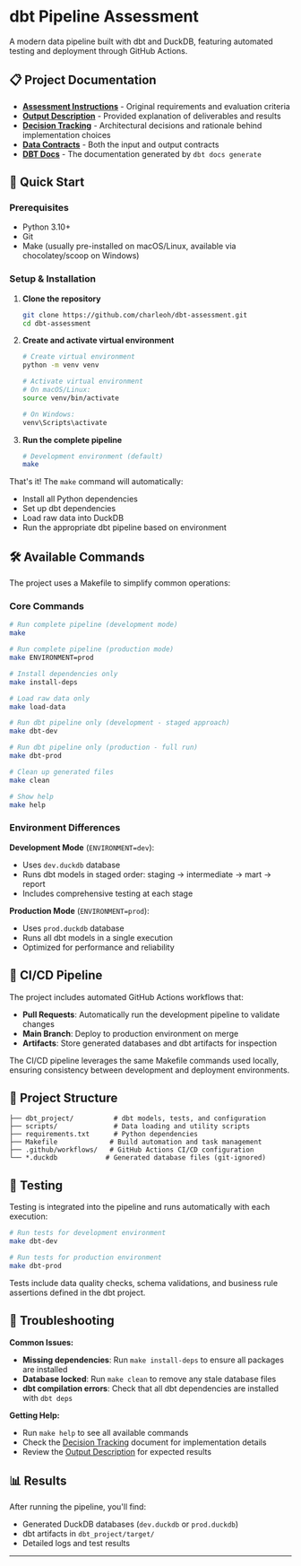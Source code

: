 # dbt Pipeline Assessment

A modern data pipeline built with dbt and DuckDB, featuring automated testing and deployment through GitHub Actions.

## 📋 Project Documentation

- **[Assessment Instructions](docs/instructions.md)** - Original requirements and evaluation criteria
- **[Output Description](docs/output-description.md)** - Provided explanation of deliverables and results
- **[Decision Tracking](docs/decisions.md)** - Architectural decisions and rationale behind implementation choices
- **[Data Contracts](data-contracts/)** - Both the input and output contracts
- **[DBT Docs](https://charleoh.github.io/dbt-assessment/#!/overview)** - The documentation generated by `dbt docs generate`

## 🚀 Quick Start

### Prerequisites

- Python 3.10+
- Git
- Make (usually pre-installed on macOS/Linux, available via chocolatey/scoop on Windows)

### Setup & Installation

1. **Clone the repository**

   ```bash
   git clone https://github.com/charleoh/dbt-assessment.git
   cd dbt-assessment
   ```

2. **Create and activate virtual environment**

   ```bash
   # Create virtual environment
   python -m venv venv

   # Activate virtual environment
   # On macOS/Linux:
   source venv/bin/activate

   # On Windows:
   venv\Scripts\activate
   ```

3. **Run the complete pipeline**

   ```bash
   # Development environment (default)
   make
   ```

That's it! The `make` command will automatically:

- Install all Python dependencies
- Set up dbt dependencies
- Load raw data into DuckDB
- Run the appropriate dbt pipeline based on environment

## 🛠️ Available Commands

The project uses a Makefile to simplify common operations:

### Core Commands

```bash
# Run complete pipeline (development mode)
make

# Run complete pipeline (production mode)
make ENVIRONMENT=prod

# Install dependencies only
make install-deps

# Load raw data only
make load-data

# Run dbt pipeline only (development - staged approach)
make dbt-dev

# Run dbt pipeline only (production - full run)
make dbt-prod

# Clean up generated files
make clean

# Show help
make help
```

### Environment Differences

**Development Mode** (`ENVIRONMENT=dev`):

- Uses `dev.duckdb` database
- Runs dbt models in staged order: staging → intermediate → mart → report
- Includes comprehensive testing at each stage

**Production Mode** (`ENVIRONMENT=prod`):

- Uses `prod.duckdb` database
- Runs all dbt models in a single execution
- Optimized for performance and reliability

## 🔄 CI/CD Pipeline

The project includes automated GitHub Actions workflows that:

- **Pull Requests**: Automatically run the development pipeline to validate changes
- **Main Branch**: Deploy to production environment on merge
- **Artifacts**: Store generated databases and dbt artifacts for inspection

The CI/CD pipeline leverages the same Makefile commands used locally, ensuring consistency between development and deployment environments.

## 📁 Project Structure

```
├── dbt_project/          # dbt models, tests, and configuration
├── scripts/              # Data loading and utility scripts
├── requirements.txt      # Python dependencies
├── Makefile             # Build automation and task management
├── .github/workflows/   # GitHub Actions CI/CD configuration
└── *.duckdb            # Generated database files (git-ignored)
```

## 🧪 Testing

Testing is integrated into the pipeline and runs automatically with each execution:

```bash
# Run tests for development environment
make dbt-dev

# Run tests for production environment
make dbt-prod
```

Tests include data quality checks, schema validations, and business rule assertions defined in the dbt project.

## 🔧 Troubleshooting

**Common Issues:**

- **Missing dependencies**: Run `make install-deps` to ensure all packages are installed
- **Database locked**: Run `make clean` to remove any stale database files
- **dbt compilation errors**: Check that all dbt dependencies are installed with `dbt deps`

**Getting Help:**

- Run `make help` to see all available commands
- Check the [Decision Tracking](docs/decisions.md) document for implementation details
- Review the [Output Description](docs/output-description.md) for expected results

## 📊 Results

After running the pipeline, you'll find:

- Generated DuckDB databases (`dev.duckdb` or `prod.duckdb`)
- dbt artifacts in `dbt_project/target/`
- Detailed logs and test results

---
